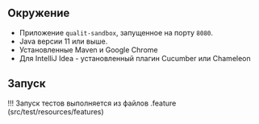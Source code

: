## Окружение

- Приложение `qualit-sandbox`, запущенное на порту `8080`.
- Java версии 11 или выше.
- Установленные Maven и Google Chrome
- Для IntelliJ Idea - установленный плагин Cucumber или Chameleon

## Запуск

!!! Запуск тестов выполняется из файлов .feature (src/test/resources/features)
